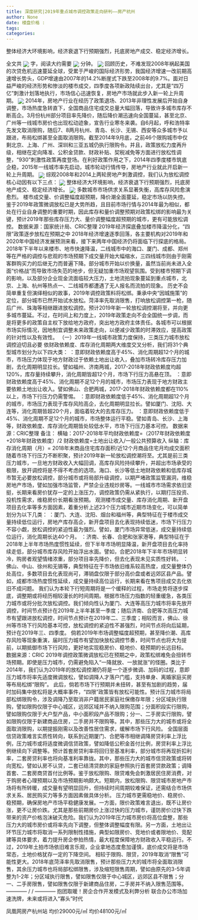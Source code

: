 ```yaml
---
title: 深度研究|2019年重点城市调控政策走向研判——房产杭州
author: None
date: 楼盘价格 : 
tags: 
categories: 
---
```

整体经济大环境影响，经济衰退下行预期强烈，托底房地产成交、稳定经济增长。
<!-- more -->
全文共
<img align="center" border="0" src="http://e0.ifengimg.com/03/2019/0224/42D4EE2DC61B940A036CD0142A1C6E0FF9E289A5_size81_w960_h439.jpeg" />
字，阅读大约需要
<img align="center" border="0" src="http://e0.ifengimg.com/08/2019/0224/2A86485A949F6A93B2248BEF6045B4370900EB7D_size74_w960_h599.jpeg" />
分钟。
<img align="center" border="0" src="http://e0.ifengimg.com/05/2019/0224/0238F5D474F810A3BDE7E364BCF4A6BF8A91A35E_size46_w960_h671.jpeg" />
回顾历史，不难发现2008年祸起美国的次贷危机迅速蔓延全球，受累于严峻的国际经济形势，我国经济增速一改前期高速增长势头，GDP增速由2007年的14.2%断崖式下跌至2008年的9.7%。面对日益严峻的经济形势和惨淡的楼市成交，四季度各项新政陆续出台，尤其是“四万亿”刺激计划落地执行，市场信心迅速恢复，房地产市场就此步入新一轮上升周期。
<img align="center" border="0" src="http://e0.ifengimg.com/07/2019/0224/A2D1CD017469D8116BCD5A1197F4EE108D90FF7E_size88_w662_h1376.jpeg" />
2014年，房地产行业在经历了政策退场、2013年非理性发展后开始自身调整，市场热度急转直下，全国商品住宅成交总量大幅回落，导致许多城市库存不断高企。3月份杭州部分项目率先降价，随后降价潮迅速向全国蔓延，甚至北京、广州等一线城市房价也出现松动迹象，宣告行业寒冬来袭。自6月起，呼和浩特率先发文取消限购，随后7、8两月杭州、青岛、长沙、无锡、西安等众多城市予以跟进，布局松绑甚至全面取消限购。截至2014年9月底，之前46个限购城市中仅剩北京、上海、广州、深圳和三亚五城仍执行限购令。并且，政策放松力度再升级，相继在定向降准、公积金贷款、财政补贴、契税减免等方面进行放松性调整，“930”刺激性政策再度登场。在利好政策作用之下，2014年四季度楼市筑底企稳，2015年一线城市率先启动，城市轮动行情传导，房地产行业就此开启新一轮上升周期。
<img align="center" border="0" src="http://e0.ifengimg.com/01/2019/0224/61681DA14CAC241E62700387A6DC2491AA472668_size51_w900_h383.jpeg" />
综观2008年和2014上两轮房地产刺激调控，我们认为放松调控核心动因有以下三点：
<img align="center" border="0" src="http://e0.ifengimg.com/12/2019/0224/7E5D9D9F58FBE07DBEB281158461402DA1EB6F67_size62_w900_h383.jpeg" />
整体经济大环境影响，经济衰退下行预期强烈，托底房地产成交、稳定经济增长。
<img align="center" border="0" src="http://e0.ifengimg.com/04/2019/0224/B7B237996F2DF3055D9394080D60AEF6865E1933_size92_w900_h383.jpeg" />
多数城市市场供求关系显著失衡，高库存风险愈演愈烈。
楼市成交量、价调整幅度超预期，降价潮全面蔓延，稳定市场以防失控。
鉴于2019年政策微调放松已是大势所趋，且目前市场行情与2014年最为相似，都处在行业自身调整的重要时期，因此库存和量价调整预期对政策松绑的影响最为关键，预计2019年那些库存压力大、量价调整幅度超预期的城市，更有可能放松调控。
数据来源：国家统计局、CRIC整理
2019年经济探底叠加楼市降温分化，“四限”政策逐步放松在预期之中
2018年经济增速逐季回落，各主要机构对2019年和2020年中国经济发展预测来看，接下来两年中国经济仍将面临下行探底的格局。2018年下半年以来楼市、地市快速降温，二线城市中的海口、厦门、成都、郑州等在严格的调控与悲观的市场预期下成交量开始大幅缩水，三四线城市则由于刚需客群购买力的后继无力而普遍下降。部分城市开始以价换量，虽然当前尚未进入全面“价格战“而导致市场失范的地步，但无疑加重市场观望氛围。受到楼市预期下调的影响，以及部分企业现金流面临较大压力，土地流拍现象蔓延到重点城市，北京、上海、杭州等热点一、二线城市都遭遇了无人报名而流拍的现象。
历史不会简单重复但演绎相似的故事，2019年调控政策料将松绑。秉承中央“因城施策”的定位，部分城市已然开始试水放松。菏泽率先取消限售，打响放松调控第一枪，随后广州、珠海等相继跟进放松调控。预计2019年新一轮放松调控潮将至，并向更多城市蔓延。不过，在时间上和力度上，2019年政策走向不会全国统一步调，而是将更多的政策自主权下放给地方政府，突出地方政府主体责任。各城市可以根据市场实际情况，因地制宜调整未来政策走向，以便减少政策的时滞效应，提高政策的针对性以及有效性。
（一）2019年一线城市政策力度保持，三类压力城市放松调控迫切且必要
依财政依赖度、库存消化周期两大维度交叉分析，我们将31个典型城市划分为以下四大类：
：意即财政依赖度高于45%、消化周期超12个月的城市，市场压力体现于地方财政过于依赖土地出让收入，叠加市场转冷库存压力加剧，去化周期明显拉长。譬如福州、济南两城，2017-2018年财政依赖度均超120%，库存量持续攀升，消化周期皆超12个月，市场下行压力高悬在顶。
：意即财政依赖度高于45%、消化周期不足12个月的城市，市场压力表现于地方财政主要依赖土地出让收入。譬如佛山、合肥两城，2017-2018年财政依赖度都在110%以上，市场下行压力仍需警惕。
：意即财政依赖度低于45%、消化周期超12个月的城市，市场压力表现于库存风险高企，去化周期明显拉长。譬如厦门、沈阳、大连等，消化周期皆超20个月，面临着较大的去库存压力。
：意即财政依赖度低于45%、消化周期不足12个月的城市，市场整体运行平稳。譬如青岛、长沙、上海等，财政依赖度、库存消化周期皆处较低水平，市场下行压力基本可控。
数据来源：CRIC整理
备注：
横轴：2017-2018年平均财政依赖度=（2017年财政依赖度+2018年财政依赖度）/2
财政依赖度=土地出让收入/一般公共预算收入
纵轴：库存消化周期（月）= 2018年末商品住宅库存面积/近12个月商品住宅月均成交面积
随着市场下行压力不断积聚，预计2019年新一轮放松调控潮将至。尤其是前三类压力城市，一旦地方财政收入大幅回调，高库存风险持续攀升，并超出市场承受的极限，放开调控将是不得不考虑的选项。海口、长沙等低土地财政依赖和低库存城市暂无必要放松调控，部分城市或将局部升级调控，以期严堵政策监管漏洞，维稳房地产市场，譬如加强市场监管，严禁企业违规炒房等。一线城市市场需求依旧坚挺，长期来看房价犹存一定的上涨压力，调控政策仍需从紧执行，以期打压投资、投机性需求，维稳房价长期看涨预期。
观测楼市成交量、库存消化周期、新开盘项目去化率等多方面因素，着重分析上述23个压力城市近期市场变化，可以简单划分为以下几类：
：厦门、大连、沈阳、烟台和福州等，典型特征在于楼市成交量持续低位运行，房地产库存高企，新开盘项目去化表现持续低迷，市场下行压力不容小觑，放松调控的紧迫性最为强烈。譬如，厦门市场异常低迷，成交量持续低位运行，消化周期长达40个月。
：济南、长春、合肥和张家港等，典型特征在于2018年上半年市场热度惯性延续，但下半年市场明显降温，新开盘项目去化率持续走低，部分城市库存风险开始浮出水面。譬如，合肥2018年下半年市场明显转冷，购房者观望情绪浓重，部分项目率先降价，但去化表现未见实质性好转。
：佛山、中山、徐州和无锡等，典型特征在于市场依旧维系较高热度，成交量整体仍处高位，多数项目去化表现尚可，滞销盘仅限于部分高价盘或者远郊区县产品。譬如，成都市场热度惯性延续，成交量持续高位运行，长期来看在售项目成交去化依旧不成问题。
我们认为本轮下行短周期将是一个缓释的过程，市场走势将逐步探底，调整期或将经历相较漫长的时间周期。根据市场压力指数的轻重缓急，各类压力城市或将分批次放松调控。我们倾向性认为厦门、大连等高压力城市将率先放开调控，时间节点预计在2019年上半年甚至一季度；随后济南、合肥等次高压力城市有望跟进放松调控，时间节点预计在2019年二、三季度；相较而言，佛山、徐州等市场下行风险基本可控，放松调控的紧迫性不甚强烈，时间节点将向后延期，预计在2019年三、四季度。
倘若2019年市场调整幅度超预期，甚至降价潮、高库存风险等现象重演，届时压力城市有望加快放松调控节奏，时间节点也将大为提前，以期抵御市场下行风险，更好地实现稳房价、稳地价、稳预期的长远目标。
数据来源：CRIC
2019年调控政策微调放松已在预期之中，政策松绑难免会扭转市场预期。即使是压力城市，仍需避免陷入“一降就放、一放就涨”的怪圈。类比于2014年，我们认为2019年的放松调控潮仍将是一个逐步微调、加码的过程，意即压力城市将率先适度微调放松，譬如调降人才落户门槛，支持单身、离婚家庭买房等布局松绑“限购”。
此后，倘若市场下行预期并未扭转，甚至有加剧的趋势，届时加码集中放松将是大概率事件，“四限”政策皆有放松可能性。预计压力城市将局部松绑限购令，涉及调降乃至取消非户籍居民家庭社保缴存年限；分区域执行限购，譬如限购仅限于中心城区，远郊区域并不纳入限购范围；分面积段实行限购，譬如限购仅限于大户型产品，中小面积段产品不限购；分一、二手房实行限购，譬如限购仅限于新建商品住房，二手房并不限购等。其中，那些压力大的城市或将全面取消限购，以期提振刚需以及改善性居住需求，缓解市场下行风险。
全国层面信贷政策难言实质性转向，联系到近期厦门、合肥等市相继调降房贷利率上浮比例，压力城市或将适度微调信贷政策，譬如降低公积金首付比例，房贷利率上浮比例继续向下调整等。预计首套房贷利率将回归至基准利率，部分城市将再现折扣利率，二套房贷利率也将向基准利率靠拢。其中，那些压力大的城市信贷政策或将转向宽松，譬如认房不认贷，二套已结清贷款的家庭参照执行首套房贷款政策；调降首套、二套房商贷首付比例等。鉴于放松限购、限贷难免会刺激居民住房消费，对于购房者心理预期以及市场预期影响颇大。短期内，放松限购、限贷城市房地产市场将有所转暖，成交量有望明显回升，但持续时间周期较难保证，还需结合市场供求关系、居民购买力等多方面因素做具体分析。
压力城市更需稳地价、稳房价、稳预期，确保房地产市场平稳健康发展。一方面，限价政策难言退出，既不让房价涨，更不让房价跌。尤其是那些前期房价上涨过快的压力城市，谨防房价过快下跌带来的资产价格泡沫破灭危险。我们认为2019年压力城市房价将高位盘整，那些压力大的城市房价或将率先向下调整，但整体调整幅度有限。另一方面，土地出让环节压力城市将取消一系列限制性措施，典型如限房价、竞地价或者限地价、竞配建等具体要求，着力提升房企参拍热情，最大程度保障地方财政收入平稳运行。不过，2019年土拍市场依旧难言乐观，企业拿地态度愈加谨慎，底价成交将是市场常态，土地价格犹存一定的下降空间。
相较于限购、限贷，2019年取消“限售”可能性更大。2018年底菏泽率先取消限售，预计那些压力大的城市将全面取消限售，其余压力城市也将局部松绑限售，涉及缩短限售周期，譬如由原先的3-5年调整为1-2年；分区域执行限售，譬如限售仅限于中心城区，远郊区县不限售；分一、二手房限售，譬如限售仅限于新建商品住房，二手房并不纳入限售范围等。
———— / 
 / ————
抱团取暖！房企合作开发模式及利弊分析
联合办公市场加速洗牌，未来或将进入“寡头”时代
                        
                        
                        
                        
                                        
                    
                    
                
                    
                    
                    
                
                    
                
凤凰网房产杭州站
均价29000元/㎡
均价48100元/㎡
	                        
	                    
	                        
	                    
